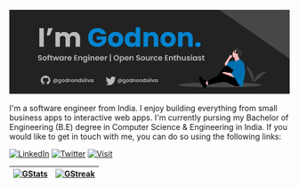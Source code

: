 ![Profile Banner](./github-banner.jpg)

I'm a software engineer from India. I enjoy building everything from small business apps to interactive web apps. I'm currently pursing my Bachelor of Engineering (B.E) degree in Computer Science & Engineering in India. If you would like to get in touch with me, you can do so using the following links:

[![LinkedIn](https://img.shields.io/badge/LinkedIn-GodnonDsilva-informational?style=for-the-badge&logo=linkedin&logoColor=eeeeee)](https://www.linkedin.com/in/godnon-dsilva)
[![Twitter](https://img.shields.io/badge/Twitter-GodnonDsilva-informational?style=for-the-badge&logo=twitter&logoColor=eeeeee)](https://twitter.com/godnondsilva)
[![Visit](https://img.shields.io/badge/Visit-godnondsilva.vercel.app-informational?style=for-the-badge&logo=slashdot&logoColor=eeeeee)](https://godnondsilva.vercel.app)

| [![GStats](https://github-readme-stats.vercel.app/api?username=godnondsilva&count_private=true&show_icons=true&theme=github_dark&bg_color=222222)](https://github.com/godnondsilva) | [![GStreak](https://github-readme-streak-stats.herokuapp.com/?user=godnondsilva&theme=github-dark-blue&background=222222)](https://github.com/godnondsilva) | 
|-|-|
